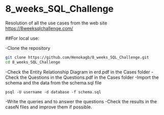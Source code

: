 # 8_weeks_SQL_Challenge
Resolution of all the use cases from the web site https://8weeksqlchallenge.com/

##For local use:

-Clone the repository
```sh
git clone https://github.com/Henokagb/8_weeks_SQL_Challenge.git
cd 8_weeks_SQL_Challenge
```
-Check the Entity Relationship Diagram in erd.pdf in the Cases folder
-Check the Questions in the Questions.pdf in the Cases folder
-Import the schema and the data from the schema.sql file
```example postgresql
psql -U username -d database -f schema.sql
````
-Write the queries and to answer the questions
-Check the results in the caseN files and improve them if possible.
